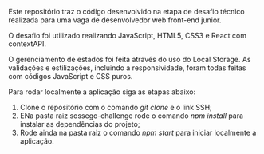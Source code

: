 Este repositório traz o código desenvolvido na etapa de desafio técnico realizada para uma vaga de desenvolvedor web front-end junior.

O desafio foi utilizado realizando JavaScript, HTML5, CSS3 e React com contextAPI.

O gerenciamento de estados foi feita através do uso do Local Storage. As validações e estilizações, incluindo a responsividade, foram todas feitas com códigos JavaScript e CSS puros.

Para rodar localmente a aplicação siga as etapas abaixo:

1. Clone o repositório com o comando *git clone* e o link SSH;
2. ENa pasta raiz sossego-challenge rode o comando *npm install* para instalar as dependências do projeto;
3. Rode ainda na pasta raiz o comando *npm start* para iniciar localmente a aplicação.
